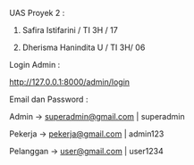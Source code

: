 
UAS Proyek 2 : 

1. Safira Istifarini / TI 3H / 17

2. Dherisma Hanindita U / TI 3H/ 06


Login Admin : 

http://127.0.0.1:8000/admin/login

Email dan Password : 

Admin -> superadmin@gmail.com | superadmin

Pekerja -> pekerja@gmail.com | admin123

Pelanggan -> user@gmail.com | user1234
